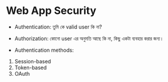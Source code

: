 # Web App Security

- Authentication: তুমি কে valid user কি না?
- Authorization: কোনো user এর অনুমতি আছে কি না, কিছু একটা ব্যবহার করার জন্য।

- Authentication methods:

1. Session-based
2. Token-based
3. OAuth
